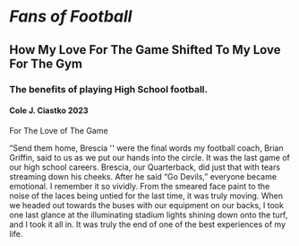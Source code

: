 # *Fans of Football*
## How My Love For The Game Shifted To My Love For The Gym  
### The benefits of playing High School football.

#### Cole J. Ciastko 2023

For The Love of The Game

“Send them home, Brescia '' were the final words my football coach, Brian Griffin, said to us as we put our hands into the circle. It was the last game of our high school careers.  Brescia, our Quarterback, did just that with tears streaming down his cheeks. After he said “Go Devils,” everyone became emotional. I remember it so vividly. From the smeared face paint to the noise of the laces being untied for the last time, it was truly moving. When we headed out towards the buses with our equipment on our backs, I took one last glance at the illuminating stadium lights shining down onto the turf, and I took it all in. It was truly the end of one of the best experiences of my life.
